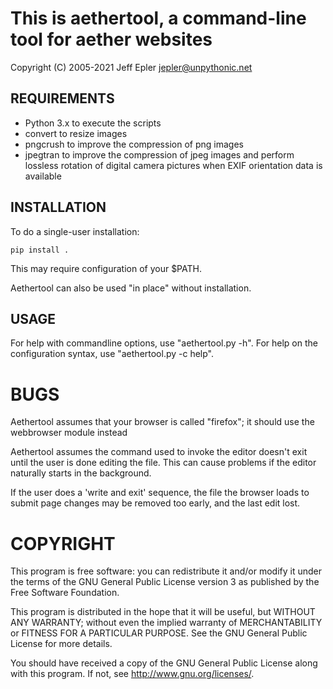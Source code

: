 # This is aethertool, a command-line tool for aether websites
Copyright (C) 2005-2021 Jeff Epler <jepler@unpythonic.net>

## REQUIREMENTS

 *  Python 3.x  to execute the scripts
 *  convert     to resize images
 *  pngcrush    to improve the compression of png images
 *  jpegtran    to improve the compression of jpeg images and perform lossless rotation of digital camera pictures when EXIF orientation data is available


## INSTALLATION

To do a single-user installation:
```
pip install .
```
This may require configuration of your $PATH.

Aethertool can also be used "in place" without installation.
    

## USAGE

For help with commandline options, use "aethertool.py -h".  For help on the
configuration syntax, use "aethertool.py -c help".


# BUGS

Aethertool assumes that your browser is called "firefox"; it should use
the webbrowser module instead

Aethertool assumes the command used to invoke the editor doesn't exit
until the user is done editing the file.  This can cause problems if the
editor naturally starts in the background.

If the user does a 'write and exit' sequence, the file the browser loads
to submit page changes may be removed too early, and the last edit lost.


# COPYRIGHT

This program is free software: you can redistribute it and/or modify it under
the terms of the GNU General Public License version 3 as published by the Free
Software Foundation.

This program is distributed in the hope that it will be useful, but WITHOUT ANY
WARRANTY; without even the implied warranty of MERCHANTABILITY or FITNESS FOR A
PARTICULAR PURPOSE.  See the GNU General Public License for more details.

You should have received a copy of the GNU General Public License
along with this program.  If not, see <http://www.gnu.org/licenses/>.
